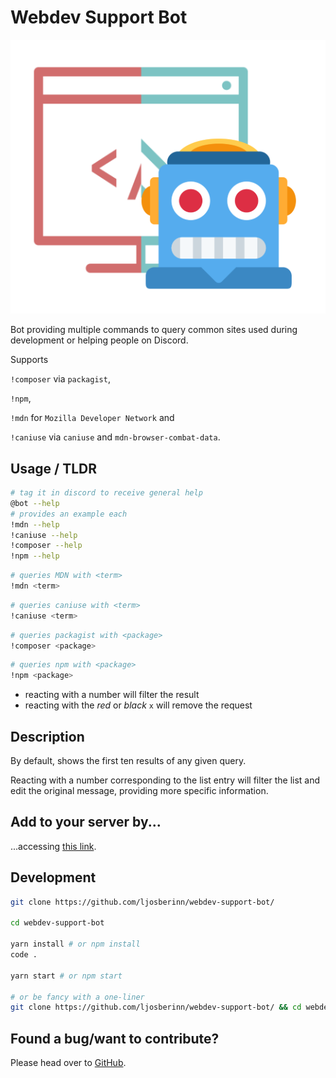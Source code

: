 # Webdev Support Bot

<p align="center">
    <img src="./logo-large.png" />
</p>

Bot providing multiple commands to query common sites used during development or helping people on Discord.

Supports

`!composer` via `packagist`,

`!npm`,

`!mdn` for `Mozilla Developer Network` and

`!caniuse` via `caniuse` and `mdn-browser-combat-data`.

## Usage / TLDR
```bash
# tag it in discord to receive general help
@bot --help
# provides an example each
!mdn --help
!caniuse --help
!composer --help
!npm --help
```

```bash
# queries MDN with <term>
!mdn <term>
```
```bash
# queries caniuse with <term>
!caniuse <term>
```

```bash
# queries packagist with <package>
!composer <package>
```

```bash
# queries npm with <package>
!npm <package>
```

- reacting with a number will filter the result
- reacting with the _red_ or _black_ `x` will remove the request

## Description

By default, shows the first ten results of any given query.

Reacting with a number corresponding to the list entry will filter the list and edit the original message, providing more specific information.

## Add to your server by...

...accessing [this link](https://discordapp.com/api/oauth2/authorize?client_id=649967864425611274&scope=bot&permissions=1).

## Development

```bash
git clone https://github.com/ljosberinn/webdev-support-bot/

cd webdev-support-bot

yarn install # or npm install
code .

yarn start # or npm start

# or be fancy with a one-liner
git clone https://github.com/ljosberinn/webdev-support-bot/ && cd webdev-support-bot && yarn install && code . && yarn start
```

## Found a bug/want to contribute?

Please head over to [GitHub](https://github.com/ljosberinn/webdev-support-bot/issues).

